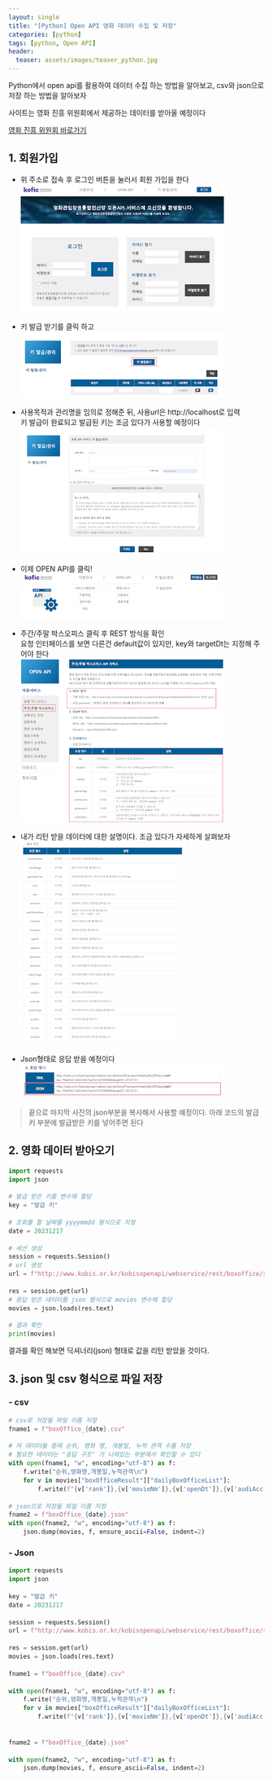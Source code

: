 ```yaml
---
layout: single
title: "[Python] Open API 영화 데이터 수집 및 저장"
categories: [python]
tags: [python, Open API]
header:
  teaser: assets/images/teaser_python.jpg
---
```


Python에서 open api를 활용하여 데이터 수집 하는 방법을 알아보고, csv와 json으로 저장 하는 방법을 알아보자

사이트는 영화 진흥 위원회에서 제공하는 데이터를 받아올 예정이다

[영화 진흥 위원회 바로가기](https://www.kobis.or.kr/kobisopenapi/homepg/main/main.do)

## 1. 회원가입

- 위 주소로 접속 후 로그인 버튼을 눌러서 회원 가입을 한다<br>
  ![sign-in](/assets/images/2023-12-18/01.png)

- 키 발급 받기를 클릭 하고<br>
  ![sign-in](/assets/images/2023-12-18/02.png)<br>

- 사용목적과 관리명을 임의로 정해준 뒤, 사용url은 http://localhost로 입력<br>키 발급이 완료되고 발급된 키는 조금 있다가 사용할 예정이다
  ![sign-in](/assets/images/2023-12-18/03.png)

- 이제 OPEN API를 클릭!<br>
  ![sign-in](/assets/images/2023-12-18/04.png)

- 주간/주말 박스오피스 클릭 후 REST 방식을 확인<br>요청 인터페이스를 보면 다른건 default값이 있지만, key와 targetDt는 지정해 주어야 한다<br>
  ![sign-in](/assets/images/2023-12-18/05.png)

- 내가 리턴 받을 데이터에 대한 설명이다. 조금 있다가 자세하게 살펴보자<br>
  ![sign-in](/assets/images/2023-12-18/06.png)

- Json형태로 응답 받을 예정이다<br>
  ![sign-in](/assets/images/2023-12-18/07.png)

> 끝으로 마지막 사진의 json부분을 복사해서 사용할 예정이다. 아래 코드의 발급키 부분에 발급받은 키를 넣어주면 된다

## 2. 영화 데이터 받아오기

```python
import requests
import json

# 발급 받은 키를 변수에 할당
key = "발급 키"

# 조회를 할 날짜를 yyyymmdd 형식으로 지정
date = 20231217

# 세선 생성
session = requests.Session()
# url 생성
url = f"http://www.kobis.or.kr/kobisopenapi/webservice/rest/boxoffice/searchDailyBoxOfficeList.json?key={key}&targetDt={date}"

res = session.get(url)
# 응답 받은 데이터를 json 형식으로 movies 변수에 할당
movies = json.loads(res.text)

# 결과 확인
print(movies)
```

결과를 확인 해보면 딕셔너리(json) 형태로 값을 리턴 받았을 것이다.

## 3. json 및 csv 형식으로 파일 저장

### - csv

```python
# csv로 저장될 파일 이름 지정
fname1 = f"boxOffice_{date}.csv"

# 저 데이터들 중에 순위, 영화 명, 개봉일, 누적 관객 수를 저장
# 필요한 데이터는 "응답 구조" 가 나와있는 부분에서 확인할 수 있다
with open(fname1, "w", encoding="utf-8") as f:
    f.write("순위,영화명,개봉일,누적관객\n")
    for v in movies["boxOfficeResult"]["dailyBoxOfficeList"]:
        f.write(f"{v['rank']},{v['movieNm']},{v['openDt']},{v['audiAcc']}\n")

# json으로 저장될 파일 이름 지정
fname2 = f"boxOffice_{date}.json"
with open(fname2, "w", encoding="utf-8") as f:
    json.dump(movies, f, ensure_ascii=False, indent=2)
```

### - Json

```python
import requests
import json

key = "발급 키"
date = 20231217

session = requests.Session()
url = f"http://www.kobis.or.kr/kobisopenapi/webservice/rest/boxoffice/searchDailyBoxOfficeList.json?key={key}&targetDt={date}"

res = session.get(url)
movies = json.loads(res.text)

fname1 = f"boxOffice_{date}.csv"

with open(fname1, "w", encoding="utf-8") as f:
    f.write("순위,영화명,개봉일,누적관객\n")
    for v in movies["boxOfficeResult"]["dailyBoxOfficeList"]:
        f.write(f"{v['rank']},{v['movieNm']},{v['openDt']},{v['audiAcc']}\n")


fname2 = f"boxOffice_{date}.json"

with open(fname2, "w", encoding="utf-8") as f:
    json.dump(movies, f, ensure_ascii=False, indent=2)
```
